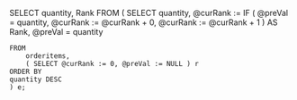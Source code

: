 SELECT
	quantity,
	Rank 
FROM
	(
	SELECT
		quantity,
		@curRank :=
	IF
		( @preVal = quantity, @curRank := @curRank + 0, @curRank := @curRank + 1 ) AS Rank,
		@preVal = quantity
		
	FROM
		orderitems,
		( SELECT @curRank := 0, @preVal := NULL ) r 
	ORDER BY
	quantity DESC
	) e;